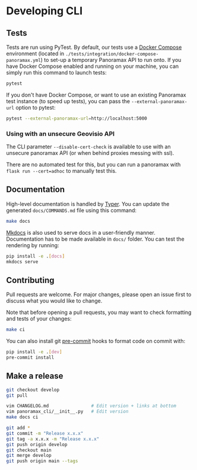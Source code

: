 # Developing CLI

## Tests

Tests are run using PyTest. By default, our tests use a [Docker Compose](https://docs.docker.com/compose/) environment (located in `./tests/integration/docker-compose-panoramax.yml`) to set-up a temporary Panoramax API to run onto. If you have Docker Compose enabled and running on your machine, you can simply run this command to launch tests:

```bash
pytest
```

If you don't have Docker Compose, or want to use an existing Panoramax test instance (to speed up tests), you can pass the `--external-panoramax-url` option to pytest:

```bash
pytest --external-panoramax-url=http://localhost:5000
```

### Using with an unsecure Geovisio API

The CLI parameter `--disable-cert-check` is available to use with an unsecure panoramax API (or when behind proxies messing with ssl). 

There are no automated test for this, but you can run a panoramax with `flask run --cert=adhoc` to manually test this. 

## Documentation

High-level documentation is handled by [Typer](https://typer.tiangolo.com/). You can update the generated `docs/COMMANDS.md` file using this command:

```bash
make docs
```

[Mkdocs](https://www.mkdocs.org/) is also used to serve docs in a user-friendly manner. Documentation has to be made available in `docs/` folder. You can test the rendering by running:

```bash
pip install -e .[docs]
mkdocs serve
```

## Contributing

Pull requests are welcome. For major changes, please open an issue first to discuss what you would like to change.

Note that before opening a pull requests, you may want to check formatting and tests of your changes:

```bash
make ci
```

You can also install git [pre-commit](https://pre-commit.com/) hooks to format code on commit with:

```bash
pip install -e .[dev]
pre-commit install
```

## Make a release

```bash
git checkout develop
git pull

vim CHANGELOG.md				# Edit version + links at bottom
vim panoramax_cli/__init__.py	# Edit version
make docs ci

git add *
git commit -m "Release x.x.x"
git tag -a x.x.x -m "Release x.x.x"
git push origin develop
git checkout main
git merge develop
git push origin main --tags
```
